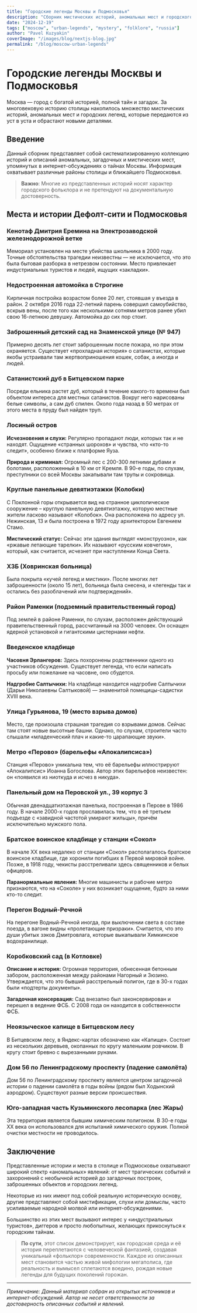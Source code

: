 ```yaml
---
title: "Городские легенды Москвы и Подмосковья"
description: "Сборник мистических историй, аномальных мест и городского фольклора столицы"
date: "2024-12-19"
tags: ["moscow", "urban-legends", "mystery", "folklore", "russia"]
author: "Pavel Kuzyakin"
coverImage: "/images/blog/nextjs-blog.jpg"
permalink: "/blog/moscow-urban-legends"
---
```


# Городские легенды Москвы и Подмосковья

Москва — город с богатой историей, полной тайн и загадок. За многовековую историю столицы накопилось множество мистических историй, аномальных мест и городских легенд, которые передаются из уст в уста и обрастают новыми деталями.

## Введение

Данный сборник представляет собой систематизированную коллекцию историй и описаний аномальных, загадочных и мистических мест, упомянутых в интернет-обсуждениях о тайнах Москвы. Информация охватывает различные районы столицы и ближайшего Подмосковья.

> **Важно**: Многие из представленных историй носят характер городского фольклора и не претендуют на документальную достоверность.

## Места и истории Дефолт-сити и Подмосковья

### Кенотаф Дмитрия Еремина на Электрозаводской железнодорожной ветке

Мемориал установлен на месте убийства школьника в 2000 году. Точные обстоятельства трагедии неизвестны — не исключается, что это была бытовая разборка в нетрезвом состоянии. Место привлекает индустриальных туристов и людей, ищущих «закладки».

### Недостроенная автомойка в Строгине

Кирпичная постройка возрастом более 20 лет, стоявшая у въезда в район. 2 октября 2016 года 22-летний парень совершил самоубийство, вскрыв вены, после того как несколькими сотнями метров ранее убил свою 16-летнюю девушку. Автомойка до сих пор стоит.

### Заброшенный детский сад на Знаменской улице (№ 947)

Примерно десять лет стоит заброшенным после пожара, но при этом охраняется. Существует «прохладная история» о сатанистах, которые якобы устраивали там жертвоприношения кошек, собак, а иногда и людей.

### Сатанистский дуб в Битцевском парке

Посреди ельника растет дуб, который в течение какого-то времени был объектом интереса для местных сатанистов. Вокруг него нарисованы белые символы, а сам дуб спилен. Около года назад в 50 метрах от этого места в пруду был найден труп.

### Лосиный остров

**Исчезновения и слухи:** Регулярно пропадают люди, которых так и не находят. Ощущение «странных шорохов» и чувства, что «кто-то следит», особенно ближе к платформе Яуза.

**Природа и криминал:** Огромный лес с 200-300 летними дубами и болотами, расположенный в 10 км от Кремля. В 90-е годы, по слухам, преступники со всей Москвы закапывали там трупы и сокровища.

### Круглые панельные девятиэтажки (Колобки)

С Поклонной горы открывается вид на странное циклопическое сооружение – круглую панельную девятиэтажку, которую местные жители ласково называют «Колобок». Она расположена по адресу ул. Нежинская, 13 и была построена в 1972 году архитектором Евгением Стамо.

**Мистический статус:** Сейчас эти здания выглядят «монструозно», как «ржавые летающие тарелки». Их называют «русским ковчегом», который, как считается, исчезнет при наступлении Конца Света.

### ХЗБ (Ховринская больница)

Была покрыта «кучей легенд и мистики». После многих лет заброшенности (около 15 лет), больница была снесена, и «легенды так и остались без разоблачений или подтверждений».

### Район Раменки (подземный правительственный город)

Под землей в районе Раменки, по слухам, расположен действующий правительственный город, рассчитанный на 3000 человек. Он оснащен ядерной установкой и гигантскими цистернами нефти.

### Введенское кладбище

**Часовня Эрлангеров:** Здесь похоронены родственники одного из участников обсуждения. Существует легенда, что если написать просьбу или пожелание на часовне, оно сбудется.

**Надгробие Салтычихи:** На кладбище находится надгробие Салтычихи (Дарьи Николаевны Салтыковой) — знаменитой помещицы-садистки XVIII века.

### Улица Гурьянова, 19 (место взрыва домов)

Место, где произошла страшная трагедия со взрывами домов. Сейчас там стоят новые высотные башни. Однако, по слухам, строители часто слышали «младенческий плач и какие-то царапающие звуки».

### Метро «Перово» (барельефы «Апокалипсиса»)

Станция «Перово» уникальна тем, что её барельефы иллюстрируют «Апокалипсис» Иоанна Богослова. Автор этих барельефов неизвестен: он «появился из ниоткуда и исчез в никуда».

### Панельный дом на Перовской ул., 39 корпус 3

Обычная двенадцатиэтажная панелька, построенная в Перове в 1986 году. В начале 2000-х годов прославилась тем, что в её третьем подъезде с «завидной частотой умирают жильцы», причём исключительно мужского пола.

### Братское воинское кладбище у станции «Сокол»

В начале XX века недалеко от станции «Сокол» располагалось братское воинское кладбище, где хоронили погибших в Первой мировой войне. Позже, в 1918 году, чекисты расстреливали здесь священников и белых офицеров.

**Паранормальные явления:** Многие машинисты и рабочие метро признаются, что на «Соколе» у них возникает ощущение, будто за ними кто-то следит.

### Перегон Водный-Речной

На перегоне Водный-Речной иногда, при выключении света в составе поезда, в вагоне видны «пролетающие призраки». Считается, что это души убитых зэков Дмитровлага, которые выкапывали Химкинское водохранилище.

### Коробковский сад (в Котловке)

**Описание и история:** Огромная территория, обнесенная бетонным забором, расположенная между районами Нагорный и Зюзино. Утверждается, что это бывший расстрельный полигон, где в 30-х годах были «подтерты документы».

**Загадочная консервация:** Сад внезапно был законсервирован и перешел в ведение ФСБ. С 2008 года он находится в собственности ФСБ.

### Неоязыческое капище в Битцевском лесу

В Битцевском лесу, в Яндекс-картах обозначено как «Капище». Состоит из нескольких деревьев, окопанных по кругу маленьким ровчиком. В кругу стоит бревно с вырезанными рунами.

### Дом 56 по Ленинградскому проспекту (падение самолёта)

Дом 56 по Ленинградскому проспекту является центром загадочной истории о падении самолёта в годы войны (рядом был Ходынский аэродром). Существуют разные версии происшествия.

### Юго-западная часть Кузьминского лесопарка (лес Жары)

Эта территория является бывшим химическим полигоном. В 30-е годы XX века он использовался для испытаний химического оружия. Полной очистки местности не проводилось.

## Заключение

Представленные истории и места в столице и Подмосковье охватывают широкий спектр «аномальных» явлений: от мест трагических событий и захоронений с необычной историей до загадочных построек, заброшенных объектов и городских легенд.

Некоторые из них имеют под собой реальную историческую основу, другие представляют собой мистификации, слухи или домыслы, часто усиливаемые народной молвой или интернет-обсуждениями.

Большинство из этих мест вызывают интерес у «индустриальных туристов», диггеров и просто любопытных, желающих прикоснуться к городским тайнам.

> **По сути**, этот список демонстрирует, как городская среда и её история переплетаются с человеческой фантазией, создавая уникальный «фольклор» современности. Каждое из описанных мест становится частью живой мифологии мегаполиса, где реальность и вымысел сплетаются воедино, рождая новые легенды для будущих поколений горожан.

---

*Примечание: Данный материал собран из открытых источников и интернет-обсуждений. Автор не несет ответственности за достоверность описанных событий и явлений.*
